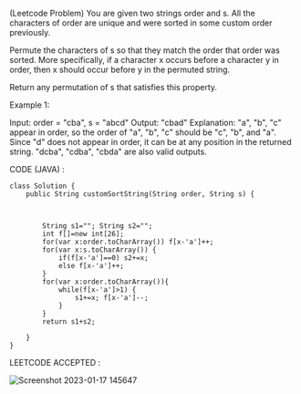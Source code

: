 (Leetcode Problem) 
You are given two strings order and s. All the characters of order are unique and were sorted in some custom order previously.

Permute the characters of s so that they match the order that order was sorted. More specifically, if a character x occurs before a character y in order, then x should occur before y in the permuted string.

Return any permutation of s that satisfies this property.

 

Example 1:

Input: order = "cba", s = "abcd"
Output: "cbad"
Explanation: 
"a", "b", "c" appear in order, so the order of "a", "b", "c" should be "c", "b", and "a". 
Since "d" does not appear in order, it can be at any position in the returned string. "dcba", "cdba", "cbda" are also valid outputs.



CODE (JAVA) :

```
class Solution {
    public String customSortString(String order, String s) {



        String s1=""; String s2="";
        int f[]=new int[26];
        for(var x:order.toCharArray()) f[x-'a']++;
        for(var x:s.toCharArray()) {
            if(f[x-'a']==0) s2+=x;
            else f[x-'a']++;
        }
        for(var x:order.toCharArray()){
            while(f[x-'a']>1) {
                s1+=x; f[x-'a']--;
            }
        }
        return s1+s2;

    }
}

```
LEETCODE ACCEPTED :

![Screenshot 2023-01-17 145647](https://user-images.githubusercontent.com/73281015/212860185-d2838577-26e7-4b31-a633-9d312690d17c.png)

